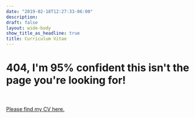 ```yaml
---
date: "2019-02-18T12:27:33-06:00"
description:
draft: false
layout: wide-body
show_title_as_headline: true
title: Curriculum Vitae
---
```


# 404, I'm 95% confident this isn't the page you're looking for!
\
\
[Please find my CV here.](https://vincentarmentano.com/cv/armentano_v_cv.pdf)